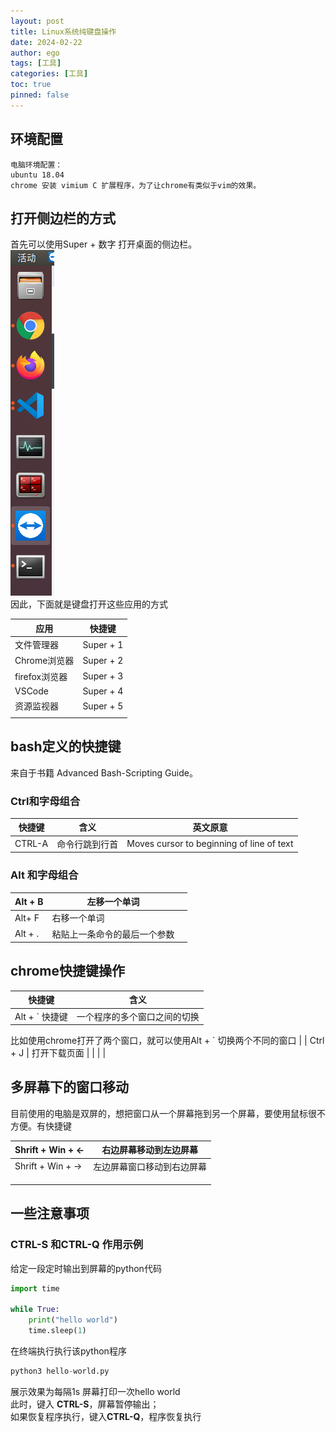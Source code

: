 ```yaml
---
layout: post
title: Linux系统纯键盘操作 
date: 2024-02-22
author: ego
tags: [工具]
categories: [工具]
toc: true
pinned: false
---
```


## 环境配置

```
电脑环境配置：
ubuntu 18.04
chrome 安装 vimium C 扩展程序，为了让chrome有类似于vim的效果。

```
## 打开侧边栏的方式
首先可以使用Super + 数字 打开桌面的侧边栏。  
![image.png](https://raw.githubusercontent.com/fgc346/image/main/img/1702285987019-69d2a118-0f16-450b-b77e-053cf8152151.png)   
因此，下面就是键盘打开这些应用的方式  

| 应用 | 快捷键 |
| --- | --- |
| 文件管理器 | Super + 1 |
| Chrome浏览器 | Super + 2 |
| firefox浏览器 | Super + 3 |
| VSCode | Super + 4 |
| 资源监视器 | Super + 5 |
|  |  |

## bash定义的快捷键
来自于书籍 Advanced Bash-Scripting Guide。  
### Ctrl和字母组合
|          快捷键            | 含义 | 英文原意 |
| ---| --- | --- |
| CTRL-A | 命令行跳到行首 | Moves cursor to beginning of line of text |

### Alt 和字母组合
| Alt + B | 左移一个单词 |  |
| --- | --- | --- |
| Alt+ F | 右移一个单词 |  |
| Alt + . | 粘贴上一条命令的最后一个参数 |  |

## chrome快捷键操作
| 快捷键 | 含义 |
| --- | --- |
| Alt + `  快捷键 | 一个程序的多个窗口之间的切换
比如使用chrome打开了两个窗口，就可以使用Alt + `
切换两个不同的窗口 |
| Ctrl + J | 打开下载页面 |
|  |  |


## 多屏幕下的窗口移动
目前使用的电脑是双屏的，想把窗口从一个屏幕拖到另一个屏幕，要使用鼠标很不方便。有快捷键  

| Shrift + Win + ← | 右边屏幕移动到左边屏幕 |
| --- | --- |
| Shrift + Win + → | 左边屏幕窗口移动到右边屏幕 |
|  |  |
|  |  |
|  |  |


## 一些注意事项
### CTRL-S 和CTRL-Q 作用示例
给定一段定时输出到屏幕的python代码
```python
import time

while True:
    print("hello world")
    time.sleep(1)

```
在终端执行执行该python程序
```python
python3 hello-world.py
```
展示效果为每隔1s 屏幕打印一次hello world  
此时，键入 **CTRL-S**，屏幕暂停输出；  
如果恢复程序执行，键入**CTRL-Q**，程序恢复执行  

